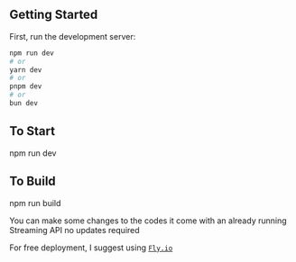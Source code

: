 ## Getting Started

First, run the development server:

```bash
npm run dev
# or
yarn dev
# or
pnpm dev
# or
bun dev
```

## To Start
npm run dev
## To Build
npm run build

You can make some changes to the codes
it come with an already running Streaming API no updates required

For free deployment, I suggest using [`Fly.io`](https://fly.io)
